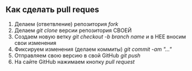 ## Как сделать pull reques
1. Делаем (ответвление) репозитория *fork*
2. Делаем *git clone* версии репозитория СВОЕЙ
3. Создаем новую ветку *git checkout -b branch name* и в НЕЕ вносим свои изменения
4. Фиксируем изменения (делаем коммиты) *git commit -am "..."*
5. Отправляем свою версию в свой GitHub *git push*
6. На сайте GitHub нажимаем кнопку *pull request*